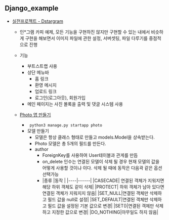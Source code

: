 ## Django_example
* [실전프로젝트 - Dstargram](https://github.com/jinjaehyuk/django_example)
    * 인*그램 카피 예제, 모든 기능을 구현하진 않지만 구현할 수 있는 내에서 비슷하게 구현을 해보면서 이미지 파일에 관한 설정, 서버셋팅, 파일 다루기를 중점적으로 진행

    * 기능
        * 부트스트랩 사용
        * 상단 메뉴바
            * 홈 링크
            * 환영 메시지
            * 업로드 링크
            * 로그인(로그아웃), 회원가입
        * 메인 페이지는 사진 몰록을 출력 및 댓글 시스템 사용
    * [Photo 앱 만들기](https://github.com/jinjaehyuk/django_example/blob/main/photo/models.py)
        * ``` python3 manage.py startapp photo```
        * 모델 만들기
            * 모델은 항상 클래스 형태로 만들고 models.Model을 상속받는다.
            * Photo 모델은 총 5개의 필드를 만든다.
            * author
                * ForeignKey를 사용하여 User테이블과 관게를 만듬
                * on_delete 인수는 연결된 모델이 삭제 될 경우 현재 모델의 값을 어떻게 사용할 것이냐 이다. 삭제 될 때에 동작은 다음곽 같은 옵션 선택가능
                * |종류 |동작 |
                |----|------|
                |CASECADE| 연결된 객체가 지워지면 해당 하위 객체도 같이 삭제|
                |PROTECT| 하위 객체가 남아 있다면 연결된 객체가 지워지지 않음|
                |SET_NULL|연결된 객체만 삭제하고 필드 값을 null로 설정|
                |SET_DEFAULT|연결된 객체만 삭제하고 필드 값을 설정된 기본 값으로 변경|
                |SET()|연결된 객체만 삭제하고 지정한 값으로 변경|
                |DO_NOTHING|아무일도 하지 않음|
            
